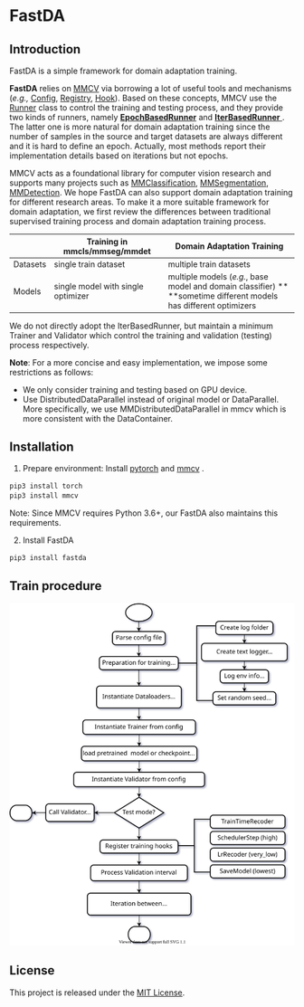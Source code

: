 # FastDA

## Introduction

FastDA is a simple framework for domain adaptation training.  

**FastDA** relies on [MMCV](https://github.com/open-mmlab/mmcv) via borrowing a lot of useful tools and mechanisms (*e.g.,* [Config](https://mmcv.readthedocs.io/en/latest/understand_mmcv/config.html), [Registry](https://mmcv.readthedocs.io/en/latest/understand_mmcv/registry.html), [Hook](https://mmcv.readthedocs.io/en/latest/)). Based on these concepts, MMCV use the [Runner](https://mmcv.readthedocs.io/en/latest/understand_mmcv/runner.html) class to control the training and testing process, and they provide two kinds of runners, namely [**EpochBasedRunner**]() and [**IterBasedRunner** ](). The latter one is more natural for domain adaptation training since the number of samples in the source and target datasets are always different and it is hard to define an epoch. Actually, most methods report their implementation details based on iterations but not epochs.

MMCV acts as a foundational library for computer vision research and supports many projects such as [MMClassification](https://github.com/open-mmlab/mmclassification), [MMSegmentation](https://github.com/open-mmlab/mmsegmentation), [MMDetection](https://github.com/open-mmlab/mmdetection). We hope FastDA can also support domain adaptation training for different research areas. To make it a more suitable framework for domain adaptation, we first review the differences between traditional supervised training process and domain adaptation training process.

|          | Training in mmcls/mmseg/mmdet      | Domain Adaptation Training                                   |
| -------- | ---------------------------------- | ------------------------------------------------------------ |
| Datasets | single train dataset               | multiple train datasets                                      |
| Models   | single model with single optimizer | multiple models (*e.g.*, base model and domain classifier) **<br/>**sometime different models has different optimizers |

We do not directly adopt the IterBasedRunner, but maintain a minimum Trainer and Validator which control the training and validation (testing) process respectively.

**Note**: For a more concise and easy implementation, we impose some restrictions as follows:

- We only consider training and testing based on GPU device.
- Use DistributedDataParallel instead of original model or DataParallel. More specifically, we use MMDistributedDataParallel in mmcv which is more consistent with the DataContainer.

## Installation

1. Prepare environment: Install [pytorch](https://pytorch.org/) and [mmcv](https://mmcv.readthedocs.io/en/latest/get_started/installation.html) . 

```bash
pip3 install torch
pip3 install mmcv
```

Note: Since MMCV requires Python 3.6+, our FastDA also maintains this requirements.

2. Install FastDA

```bash
pip3 install fastda
```



## Train procedure

![img](./docs/figures/train.svg)



## License

This project is released under the [MIT License](LICENSE).
